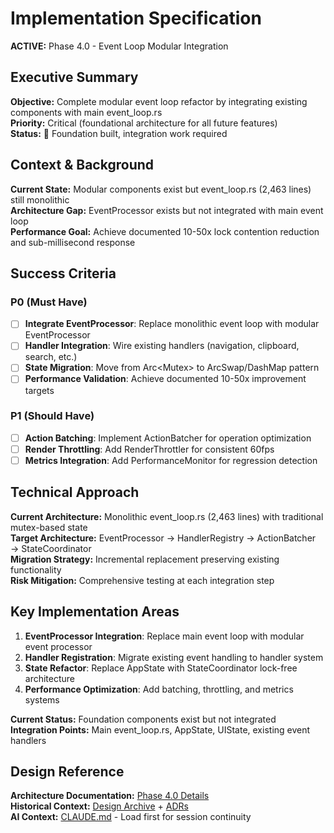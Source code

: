 # Implementation Specification

**ACTIVE:** Phase 4.0 - Event Loop Modular Integration

## Executive Summary
**Objective:** Complete modular event loop refactor by integrating existing components with main event_loop.rs  
**Priority:** Critical (foundational architecture for all future features)  
**Status:** 🚧 Foundation built, integration work required

## Context & Background
**Current State:** Modular components exist but event_loop.rs (2,463 lines) still monolithic  
**Architecture Gap:** EventProcessor exists but not integrated with main event loop  
**Performance Goal:** Achieve documented 10-50x lock contention reduction and sub-millisecond response

## Success Criteria
### P0 (Must Have)
- [ ] **Integrate EventProcessor**: Replace monolithic event loop with modular EventProcessor
- [ ] **Handler Integration**: Wire existing handlers (navigation, clipboard, search, etc.) 
- [ ] **State Migration**: Move from Arc<Mutex<AppState>> to ArcSwap/DashMap pattern
- [ ] **Performance Validation**: Achieve documented 10-50x improvement targets

### P1 (Should Have)  
- [ ] **Action Batching**: Implement ActionBatcher for operation optimization
- [ ] **Render Throttling**: Add RenderThrottler for consistent 60fps
- [ ] **Metrics Integration**: Add PerformanceMonitor for regression detection

## Technical Approach
**Current Architecture:** Monolithic event_loop.rs (2,463 lines) with traditional mutex-based state  
**Target Architecture:** EventProcessor → HandlerRegistry → ActionBatcher → StateCoordinator  
**Migration Strategy:** Incremental replacement preserving existing functionality  
**Risk Mitigation:** Comprehensive testing at each integration step

## Key Implementation Areas
1. **EventProcessor Integration**: Replace main event loop with modular event processor
2. **Handler Registration**: Migrate existing event handling to handler system
3. **State Refactor**: Replace AppState with StateCoordinator lock-free architecture  
4. **Performance Optimization**: Add batching, throttling, and metrics systems

**Current Status:** Foundation components exist but not integrated  
**Integration Points:** Main event_loop.rs, AppState, UIState, existing event handlers

## Design Reference
**Architecture Documentation:** [Phase 4.0 Details](DesignTimeline/Phase_4_0.md)  
**Historical Context:** [Design Archive](Design.md) + [ADRs](DesignTimeline/ADRs.md)  
**AI Context:** [CLAUDE.md](CLAUDE.md) - Load first for session continuity